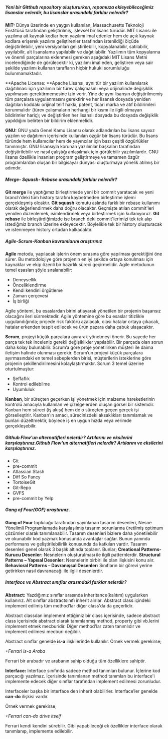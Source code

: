##### Yeni bir Gitthub repository oluştururken, repomuza ekleyebileceğimiz lisanslar nelerdir, bu lisanslar arasındaki farklar nelerdir?

**MIT:** Dünya üzerinde en yaygın kullanılan, Massachusetts Teknoloji Enstitüsü tarafından geliştirilmiş, işlevsel bir lisans türüdür. MIT Lisansı ile yazılıma ait kaynak kodlar hem yazılımı imal edenler hem de açık kaynak kodlara erişerek yazılımı geliştirenler tarafından istenildiği ölçüde değiştirilebilir, yeni versiyonları geliştirilebilir, kopyalanabilir, satılabilir, yayılabilir, alt lisanslama yapılabilir ve dağıtılabilir. Yazılımın tüm kopyalarına ve önemli parçalarına eklenmesi gereken aşağıdaki MIT Lisans Metni incelendiğinde de görülecektir ki, yazılımı imal eden, geliştiren veya sair şekilde yazılımı kullanan tarafların hiçbir hukuki sorumluluğu bulunmamaktadır.

**Apache License: **Apache Lisansı, aynı tür bir yazılım kullanılarak dağıtılması için yazılımın bir türev çalışmasını veya orijinalinde değişiklik yapılmasını gerektirmemesine izin verir. Yine de aynı lisansın değiştirilmemiş tüm parçalara uygulanmasını gerektirir ve her lisanslı dosyada yeniden dağıtılan koddaki orijinal telif hakkı, patent, ticari marka ve atıf bildirimleri korunmalıdır (türev çalışmaların herhangi bir kısmı ile ilgili olmayan bildirimler hariç); ve değiştirilen her lisanslı dosyada bu dosyada değişiklik yapıldığını belirten bir bildirim eklenmelidir.

**GNU:** GNU yada Genel Kamu Lisansı olarak adlandırılan bu lisans sayısız yazılım ve dağıtımın içerisinde kullanılan özgür bir lisans türüdür. Bu lisans türünde hem kullanıcılar hem de yayıncılar için bazı çeşitli özgürlükler tanınmıştır. GNU lisansıyla korunan yazılımlar başkaları tarafından değiştirilebilir ve nasıl çalıştığı anlaşılmak için görülebilir yazılımlardır. GNU lisansı özellikle insanları program geliştirmeye ve tamamen özgür programlardan oluşan bir bilgisayar dünyası oluşturmaya yönelik atılmış bir adımdır.

##### Merge- Squash- Rebase arasındaki farklar nelerdir?
**Git merge** ile yaptığımız birleştirmede yeni bir commit yaratacak ve yeni branch'deki tüm history tarafını kaybetmeden birleştirme işlemi gerçekleşmiş olcaktır.
**Git squash** komutu aslında farklı bir rebase kullanımı olarak değerlendirmek daha doğru olacaktır. Geçmişte atılan commit'leri yeniden düzenlemek, isimlendirmek veya birleştirmek için kullanıyoruz.
**Git rebase** ile birleştirdiğimizde ise branch deki commit'lerimizi tek tek alıp istediğmiz branch üzerine ekleyecektir. Böylelikle tek bir history oluşturacak ve istenmeyen history ortadan kalkacaktır.

##### Agile-Scrum-Kanban kavramlarını araştırınız
**Agile** metodu, yapılacak işlerin önem sırasına göre yapılması gerektiğini öne sürer. Bu metodolojiye göre projenin en iyi şekilde ortaya konulması için kaynaklar ve ekip özenli bir hazırlık süreci geçirmelidir. Agile metodunun temel esasları şöyle sıralanabilir:
- Deneysellik
- Önceliklendirme
- Kendi kendini örgütleme
- Zaman çerçevesi
- İş birliği

Agile yöntemi, bu esaslardan birini atlayarak yönetilen bir projenin başarısız olacağını ileri sürmektedir. Agile yöntemine göre bu esaslar titizlikle uygulandığında; projede risk faktörü azalacak, olası hatalar ortaya çıkacak, hatalar erkenden tespit edilecek ve ürün pazara daha çabuk ulaşacaktır.

**Scrum**, projeyi küçük parçalara ayırarak yönetmeyi önerir. Bu sayede her parça tek tek incelenip gerekli değişiklikler yapılabilir. Bir parçada olan sorun daha kolay bulunabilir. Scrum’a göre proje yönetilirken müşteri ile daima iletişim halinde olunması gerekir. Scrum’un projeyi küçük parçalara ayırmasındaki en temel sebeplerden birisi, müşterilerin isteklerine göre projenin şekillendirilmesini kolaylaştırmaktır. Scrum 3 temel üzerine oturtulmuştur:

- Şeffaflık
- Kontrol edilebilme
- Uyumluluk

**Kanban**, bir süreçten geçerken işi yönetmek için malzeme hareketlerinin kontrolü amacıyla kullanılan ve çizelgelerden oluşan görsel bir sistemdir. Kanban hem süreci (iş akışı) hem de o süreçten geçen gerçek işi görselleştirir. Kanban'ın amacı, sürecinizdeki aksaklıkları tanımlamak ve bunları düzeltmektir, böylece iş en uygun hızda veya verimde gerçekleşebilir. 

##### Github Flow'un alternatifleri nelerdir? Artılarını ve eksilerini karşılaştırınız.Github Flow'un alternatifleri nelerdir? Artılarını ve eksilerini karşılaştırınız.
- Git
- pre-commit
- Atlassian Stash
- Diff So Fancy
- TortoiseGit
- Git-Repo
- GVFS
- pre-commit by Yelp

##### Gang of Four(GOF) araştırınız.
**Gang of Four** topluluğu tarafından yayınlanan tasarım desenleri, Nesne Yönelimli Programlamada karşılaşılmış tasarım sorunlarına üretilmiş optimum  çözümler olarak tanımlanabilir. Tasarım desenleri bizlere daha yönetilebilir ve okunabilir kod yazmak konusunda avantajlar sağlar. Bunun yanında performans ve geliştirilebilirlik konusunda da katkıları vardır. Tasarım desenleri genel olarak 3 başlık altında toplanır. Bunlar;
**Creational Patterns-Kurucu Desenler:** Nesnelerin oluşturulması ile ilgili patternlerdir.
**Structural Patterns – Yapısal Desenler:** Nesnelerin birbiri ile olan ilişkisini konu alır.
**Behavioral Patterns – Davranışsal Desenler:** Sınıfların bir görevi yerine getirirken nasıl davranacağı ile ilgili desenlerdir.

##### Interface ve Abstract sınıflar arasındaki farklar nelerdir?
**Abstract:**
Yazdığımız sınıflar arasında inheritance(kalıtım) uygularken kullanırız. Alt sınıflar abstractsınıfı inherit alırlar. Abstract class içindeki implement edilmiş tüm method’lar diğer class'da da geçerlidir.

Abstract classdan implement ettiğimiz bir class içerisinde, sadece abstract class içerisinde abstract olarak tanımlanmış method, property gibi vb.lerini implement etmek mecburidir. Diğer method'lar zaten tanımlıdır ve implement edilmesi mecburi değildir.

Abstract sınıflar genelde **is-a** ilişkilerinde kullanılır.
Örnek vermek gerekirse;

*+Ferrari is-a Araba*

Ferrari bir arabadır ve arabanın sahip olduğu tüm özelliklere sahiptir.

**Interface:**
Interface sınıfında sadece method tanımları bulunur. İçlerine kod parçacığı yazılmaz. İçerisinde tanımlanan method tanımları bu interface'i implemente edecek diğer sınıflar tarafından implement edilmesi zorunludur.

Interfaceler başka bir interface den inherit olabilirler.
Interface’ler genelde **can-do** ilişkisi vardır.

Örnek vermek gerekirse;

*+Ferrari can-do drive itself*

Ferrari kendi kendini sürebilir. Gibi yapabileceği ek özellikler interface olarak tanımlanıp, implemente edilebilir.
